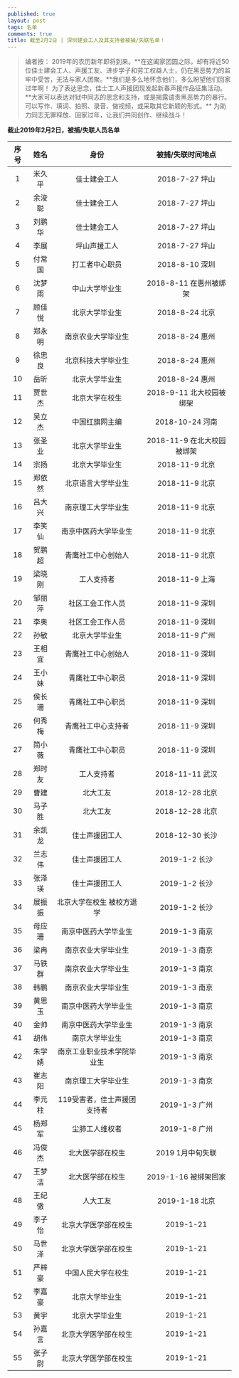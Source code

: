 ```yaml
---
published: true
layout: post
tags: 名单
comments: true
title: 截至2月2日 | 深圳建会工人及其支持者被捕/失联名单！
---
```

<blockquote>
编者按： 2019年的农历新年即将到来。**在这阖家团圆之际，却有将近50位佳士建会工人、声援工友、进步学子和劳工权益人士，仍在黑恶势力的监牢中受苦，无法与家人团聚。**我们是多么地怀念他们，多么盼望他们回家过年啊！
为了表达思念，佳士工人声援团现发起新春声援作品征集活动。**大家可以表达对狱中同志的思念和支持，或是揭露谴责黑恶势力的暴行。可以写作、填词、拍照、录音、做视频，或采取其它新颖的形式。**
为助力同志无罪释放、回家过年，让我们共同创作、继续战斗！
</blockquote>

**截止2019年2月2日，被捕/失联人员名单**

序号|姓名|身份|被捕/失联时间地点
:--:|:--:|:--:|:--:
1|米久平|佳士建会工人| 2018-7-27 坪山
2|余浚聪|佳士建会工人| 2018-7-27 坪山
3|刘鹏华|佳士建会工人| 2018-7-27 坪山
4|李展  |坪山声援工人| 2018-7-27 坪山
5|付常国|打工者中心职员| 2018-8-10 深圳
6|沈梦雨|中山大学毕业生| 2018-8-11 在惠州被绑架
7|顾佳悦|北京大学毕业生| 2018-8-24 北京
8|郑永明|南京农业大学毕业生|2018-8-24 惠州
9|徐忠良|北京科技大学毕业生| 2018-8-24 惠州
10|岳昕 |北京大学毕业生| 2018-8-24 惠州
11|贾世杰|北京大学在校生| 2018-9-11 北大校园被绑架
12|吴立杰|中国红旗网主编| 2018-10-24 河南
13|张圣业|北京大学毕业生| 2018-11-9 在北大校园被绑架
14|宗扬  |北京大学毕业生| 2018-11-9 北京
15|郑依然|北京语言大学毕业生| 2018-11-9 北京
16|吕大兴|南京理工大学毕业生| 2018-11-9 北京
17|李笑仙|南京中医药大学毕业生| 2018-11-9 北京
18|贺鹏超|青鹰社工中心创始人| 2018-11-9 北京
19|梁晓刚|工人支持者| 2018-11-9 上海
20|邹丽萍|社区工会工作人员| 2018-11-9 深圳
21|李奥  |社区工会工作人员| 2018-11-9 深圳
22|孙敏  |北京大学毕业生| 2018-11-9 广州
23|王相宜|青鹰社工中心创始人| 2018-11-9 深圳
24|王小妹|青鹰社工中心职员| 2018-11-9 深圳
25|侯长珊|青鹰社工中心职员| 2018-11-9 深圳
26|何秀梅|青鹰社工中心支持者| 2018-11-9 深圳
27|简小薇|青鹰社工中心职员| 2018-11-9 深圳
28|郑时友|工人支持者| 2018-11-11 武汉
29|曹建|北大工友| 2018-12-28 北京
30|马子胜|北大工友 | 2018-12-28 北京
31|余凯龙|佳士声援团工人 | 2018-12-30 长沙
32|兰志伟|佳士声援团工人 | 2019-1-2 长沙
33|张泽瑛|佳士声援团工人 | 2019-1-2 长沙
34|展振振|北京大学在校生 被校方退学| 2019-1-2 长沙
35|母应珊|南京中医药大学毕业生 | 2019-1-3 南京
36|梁冉|南京农业大学毕业生| 2019-1-3 南京
37|马铁群|南京农业大学毕业生| 2019-1-3 南京
38|韩鹏|南京农业大学毕业生| 2019-1-3 南京
39|黄思玉|南京中医药大学毕业生| 2019-1-3 南京
40|金帅|南京中医药大学毕业生| 2019-1-3 南京
41|胡伟|南京大学毕业生| 2019-1-3 南京
42|朱学婧|南京工业职业技术学院毕业生| 2019-1-3 南京
43|崔志阳|南京理工大学毕业生| 2019-1-3 南京
44|李元柱|119受害者，佳士声援团支持者 | 2019-1-3 广州
45|杨郑军|尘肺工人维权者| 2019-1-8 广州
46|冯俊杰|北大医学部在校生 | 2019 1月中旬失联
47|王梦洁|北大医学部在校生 | 2019-1-16 被绑架回家
48|王纪傲|人大工友 | 2019-1-18 北京
49|李子怡|北京大学医学部在校生|2019-1-21
50|马世泽|北京大学医学部在校生|2019-1-21
51|严梓豪|中国人民大学在校生|2019-1-21
52|李嘉豪|北京大学毕业生|2019-1-21
53|黄宇|北京大学毕业生|2019-1-21
54|孙嘉言|北京大学医学部在校生| 2019-1-21
55|张子尉|北京大学医学部在校生| 2019-1-21
